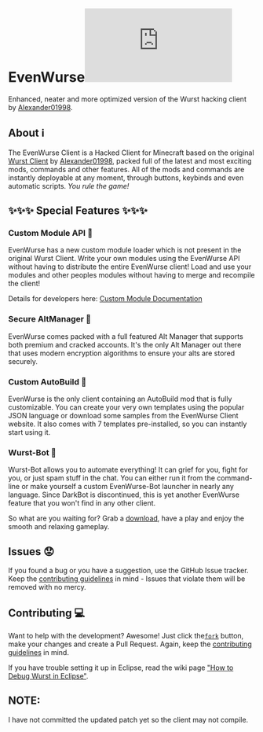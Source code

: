 # EvenWurse![](https://ga-beacon.appspot.com/UA-52838431-1/GitHub/README.md?pixel)

<!--[![downloads](https://drive.google.com/uc?id=0B2YeSS9tm5zLMF9NWjNZYnNqSTA)](https://download.EvenWurse-client.tk/)
[![latest release](https://img.shields.io/github/release/EvenWurse-Imperium/EvenWurse-Client.svg?label=latest%20release)](https://github.com/EvenWurse-Imperium/EvenWurse-Client/releases/latest)  
[![mods](https://img.shields.io/badge/mods-95+-brightgreen.svg)](#)
[![commands](https://img.shields.io/badge/commands-35+-brightgreen.svg)](#)
[![hot, fresh & sexy](https://img.shields.io/badge/hot,%20fresh%20&%20sexy-100%-ff69e3.svg)](http://wizardhax.com/EvenWurse)  
[![](https://img.shields.io/github/license/EvenWurse-Imperium/EvenWurse-Client.svg)](https://github.com/EvenWurse-Imperium/EvenWurse-Client/blob/master/LICENSE)
[![analytics](https://img.shields.io/badge/analytics-GA-blue.svg)](https://github.com/igrigorik/ga-beacon)-->
Enhanced, neater and more optimized version of the Wurst hacking client by [Alexander01998](https://github.com/Alexander01998).

## About :information_source:
The EvenWurse Client is a Hacked Client for Minecraft based on the original [Wurst Client](https://github.com/Wurst-Imperium/Wurst-Client) by [Alexander01998](https://github.com/Alexander01998), packed full of the latest and most exciting mods, commands and other features. All of the mods and commands are instantly deployable at any moment, through buttons, keybinds and even automatic scripts. *You rule the game!*

## :sparkles::sparkles::sparkles: Special Features :sparkles::sparkles::sparkles:

### Custom Module API :wrench:
EvenWurse has a new custom module loader which is not present in the original Wurst Client. Write your own modules using the EvenWurse API without having to distribute the entire EvenWurse client! Load and use your modules and other peoples modules without having to merge and recompile the client!

Details for developers here: [Custom Module Documentation](https://github.com/null-dev/EvenWurse/wiki/Custom-Modules)

### Secure AltManager :closed_lock_with_key:
EvenWurse comes packed with a full featured Alt Manager that supports both premium and cracked accounts. It's the only Alt Manager out there that uses modern encryption algorithms to ensure your alts are stored securely.

### Custom AutoBuild :construction:
EvenWurse is the only client containing an AutoBuild mod that is fully customizable. You can create your very own templates using the popular JSON language or download some samples from the EvenWurse Client website. It also comes with 7 templates pre-installed, so you can instantly start using it.

### Wurst-Bot :floppy_disk:
Wurst-Bot allows you to automate everything! It can grief for you, fight for you, or just spam stuff in the chat. You can either run it from the command-line or make yourself a custom EvenWurse-Bot launcher in nearly any language. Since DarkBot is discontinued, this is yet another EvenWurse feature that you won't find in any other client.

So what are you waiting for? Grab a [download](https://download.wurst-client.tk/), have a play and enjoy the smooth and relaxing gameplay.

## Issues :worried:
If you found a bug or you have a suggestion, use the GitHub Issue tracker. Keep the [contributing guidelines](/CONTRIBUTING.md) in mind - Issues that violate them will be removed with no mercy.

## Contributing :computer:
Want to help with the development? Awesome! Just click the[`fork`](https://github.com/null-dev/EvenWurse/fork) button, make your changes and create a Pull Request. Again, keep the [contributing guidelines](/CONTRIBUTING.md) in mind.

If you have trouble setting it up in Eclipse, read the wiki page ["How to Debug Wurst in Eclipse"](https://www.wurst-client.tk/wiki/Tutorials/How-to-Debug-Wurst-In-Eclipse/).

## NOTE:
I have not committed the updated patch yet so the client may not compile.